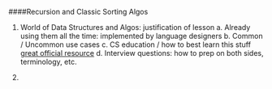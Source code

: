 ####Recursion and Classic Sorting Algos

1. World of Data Structures and Algos: justification of lesson
    a. Already using them all the time: implemented by language designers
    b. Common / Uncommon use cases
    c. CS education / how to best learn this stuff [great official resource](http://interactivepython.org/courselib/static/pythonds/index.html)
    d. Interview questions: how to prep on both sides, terminology, etc. 

2. 